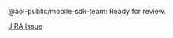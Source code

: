 @aol-public/mobile-sdk-team: Ready for review.

[JIRA Issue](https://jira.ops.aol.com/browse/OMSDK-XXXX)
